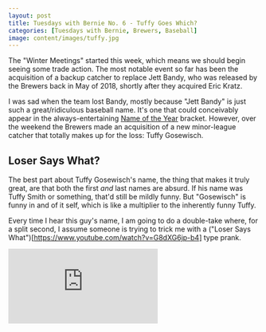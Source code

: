 ```yaml
---
layout: post
title: Tuesdays with Bernie No. 6 - Tuffy Goes Which?
categories: [Tuesdays with Bernie, Brewers, Baseball]
image: content/images/tuffy.jpg
---
```


The "Winter Meetings" started this week, which means we should begin seeing some trade action. The most notable event so far has been the acquisition of a backup catcher to replace Jett Bandy, who was released by the Brewers back in May of 2018, shortly after they acquired Eric Kratz.

I was sad when the team lost Bandy, mostly because "Jett Bandy" is just such a great/ridiculous baseball name. It's one that could conceivably appear in the always-entertaining [Name of the Year](http://www.nameoftheyear.com/) bracket. However, over the weekend the Brewers made an acquisition of a new minor-league catcher that totally makes up for the loss: Tuffy Gosewisch.

## Loser Says What?

The best part about Tuffy Gosewisch's name, the thing that makes it truly great, are that both the first *and* last names are absurd. If his name was Tuffy Smith or something, that'd still be mildly funny. But "Gosewisch" is funny in and of it self, which is like a multiplier to the inherently funny Tuffy. 

Every time I hear this guy's name, I am going to do a double-take where, for a split second, I assume someone is trying to trick me with a ("Loser Says What")[https://www.youtube.com/watch?v=G8dXG6jp-b4] type prank.

<div class="embed-responsive embed-responsive-16by9">
<iframe class="embed-responsive-item" src="https://www.youtube.com/watch?v=YgSPaXgAdzE" frameborder="0" allow="accelerometer; autoplay; encrypted-media; gyroscope; picture-in-picture" allowfullscreen></iframe>
</div>
